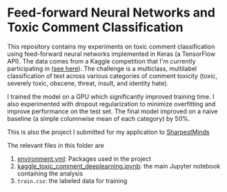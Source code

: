 # Feed-forward Neural Networks and Toxic Comment Classification

This repository contains my experiments on toxic comment classification using feed-forward neural networks implemented in Keras (a TensorFlow API). The data comes from a Kaggle competition that I'm currently participating in ([see here](https://www.kaggle.com/c/jigsaw-toxic-comment-classification-challenge)). The challenge is a multiclass, multilabel classification of text across various categories of comment toxicity (toxic, severely toxic, obscene, threat, insult, and identity hate).

I trained the model on a GPU which significantly improved training time. I also experimented with dropout regularization to minimize overfitting and improve performance on the test set. The final model improved on a naive baseline (a simple columnwise mean of each category) by 50%.

This is also the project I submitted for my application to [SharpestMinds](https://www.sharpestminds.com/)

The relevant files in this folder are
1. [environment.yml](https://github.com/palpen/sharpestminds/blob/master/environment.yml): Packages used in the project
2. [kaggle_toxic_comment_deeplearning.ipynb](https://github.com/palpen/sharpestminds/blob/master/kaggle_toxic_comment_deeplearning.ipynb): the main Jupyter notebook containing the analysis
3. `train.csv`: the labeled data for training
